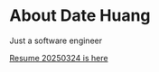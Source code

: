 # About Date Huang


Just a software engineer

[Resume 20250324 is here](./resume_20250324_rev1.pdf)

